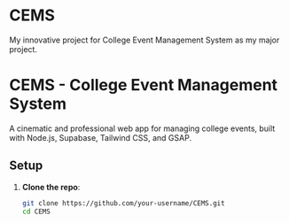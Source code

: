 # CEMS
My innovative project for College Event Management System as my major project.


# CEMS - College Event Management System

A cinematic and professional web app for managing college events, built with Node.js, Supabase, Tailwind CSS, and GSAP.

## Setup

1. **Clone the repo**:
   ```bash
   git clone https://github.com/your-username/CEMS.git
   cd CEMS